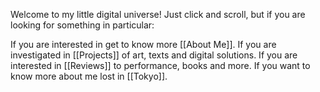 Welcome to my little digital universe! Just click and scroll, but if you are looking for something in particular: 

If you are interested in get to know more [[About Me]]. 
If you are investigated in [[Projects]] of art, texts and digital solutions. 
If you are interested in [[Reviews]] to performance, books and more. 
If you want to know more about me lost in [[Tokyo]].